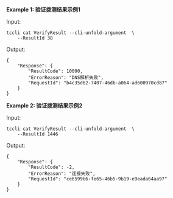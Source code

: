 **Example 1: 验证拨测结果示例1**



Input: 

```
tccli cat VerifyResult --cli-unfold-argument  \
    --ResultId 38
```

Output: 
```
{
    "Response": {
        "ResultCode": 10000,
        "ErrorReason": "DNS解析失败",
        "RequestId": "b4c35d62-7407-46db-a064-ad600970cd87"
    }
}
```

**Example 2: 验证拨测结果示例2**



Input: 

```
tccli cat VerifyResult --cli-unfold-argument  \
    --ResultId 1446
```

Output: 
```
{
    "Response": {
        "ResultCode": -2,
        "ErrorReason": "连接失败",
        "RequestId": "ce6599b6-fe65-46b5-9b19-e9eada64aa97"
    }
}
```

